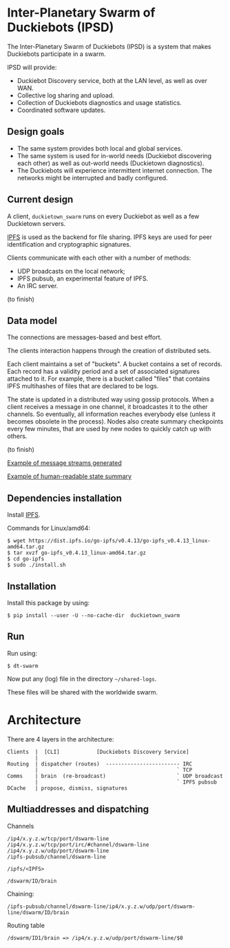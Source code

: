 # Inter-Planetary Swarm of Duckiebots (IPSD)

The Inter-Planetary Swarm of Duckiebots (IPSD) is a system that makes
Duckiebots participate in a swarm.

IPSD will provide:

- Duckiebot Discovery service, both at the LAN level, as well as over WAN.
- Collective log sharing and upload.
- Collection of Duckiebots diagnostics and usage statistics.
- Coordinated software updates.


## Design goals

- The same system provides both local and global services.
- The same system is used for in-world needs (Duckiebot discovering each other) as well as out-world needs (Duckietown diagnostics).
- The Duckiebots will experience intermittent internet connection. The networks might be
  interrupted and badly configured.


## Current design

A client, `duckietown_swarm` runs on every Duckiebot as well as a few Duckietown servers.

[IPFS][ipfs] is used as the backend for file sharing. IPFS keys are used for peer identification and cryptographic signatures.

Clients communicate with each other with a number of methods:

  * UDP broadcasts on the local network;
  * IPFS pubsub, an experimental feature of IPFS.
  * An IRC server.

(to finish)

## Data model

The connections are messages-based and best effort.

The clients interaction happens through the creation of distributed sets.

Each client maintains a set of "buckets". A bucket contains a set of records.
Each record has a validity period and a set of associated signatures attached to it.
For example, there is a bucket called "files" that contains IPFS multihashes
of files that are declared to be logs.

The state is updated in a distributed way using gossip protocols.
When a client receives a message in one channel, it broadcastes it to the other channels. So eventually, all information reaches everybody else (unless it becomes obsolete in the process).
Nodes also create summary checkpoints every few minutes, that are used by new nodes
to quickly catch up with others.

(to finish)

[Example of message streams generated](http://gateway.ipfs.io/ipfs/QmWtxzez1pGGDREBuQxjc824TojFQ434v8VxMKdvBpGkFx/machines.txt)

[Example of human-readable state summary](http://gateway.ipfs.io/ipfs/QmWtxzez1pGGDREBuQxjc824TojFQ434v8VxMKdvBpGkFx/humans.txt)


[ipfs]: http://ipfs.io



## Dependencies installation

Install [IPFS](https://ipfs.io/docs/install/).

Commands for Linux/amd64:

    $ wget https://dist.ipfs.io/go-ipfs/v0.4.13/go-ipfs_v0.4.13_linux-amd64.tar.gz
    $ tar xvzf go-ipfs_v0.4.13_linux-amd64.tar.gz
    $ cd go-ipfs
    $ sudo ./install.sh


## Installation

Install this package by using:

    $ pip install --user -U --no-cache-dir  duckietown_swarm

## Run

Run using:

    $ dt-swarm

Now put any (log) file in the directory `~/shared-logs`.

These files will be shared with the worldwide swarm.

# Architecture

There are 4 layers in the architecture:


    Clients  |  [CLI]            [Duckiebots Discovery Service]
             |
    Routing  | dispatcher (routes)  ------------------------ IRC
             |                                             ` TCP
    Comms    | brain  (re-broadcast)                       ` UDP broadcast
             |                                             ` IPFS pubsub
    DCache   | propose, dismiss, signatures


## Multiaddresses and dispatching

Channels

    /ip4/x.y.z.w/tcp/port/dswarm-line
    /ip4/x.y.z.w/tcp/port/irc/#channel/dswarm-line
    /ip4/x.y.z.w/udp/port/dswarm-line
    /ipfs-pubsub/channel/dswarm-line

    /ipfs/<IPFS>

    /dswarm/ID/brain


Chaining:

    /ipfs-pubsub/channel/dswarm-line/ip4/x.y.z.w/udp/port/dswarm-line/dswarm/ID/brain

Routing table

    /dswarm/ID1/brain => /ip4/x.y.z.w/udp/port/dswarm-line/$0

